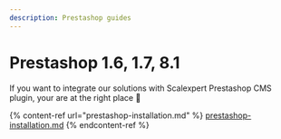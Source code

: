 ```yaml
---
description: Prestashop guides
---
```


# Prestashop 1.6, 1.7, 8.1

If you want to integrate our solutions with Scalexpert Prestashop CMS plugin, your are at the right place :clap:

{% content-ref url="prestashop-installation.md" %}
[prestashop-installation.md](prestashop-installation.md)
{% endcontent-ref %}
